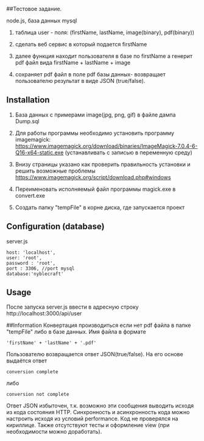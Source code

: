 ##Тестовое задание.

node.js, база данных mysql

1) таблица user - поля: (firstName, lastName, image(binary), pdf(binary))

2) сделать веб сервис в который подается firstName
3) далее функция находит пользователя в базе по firstName a генерит pdf файл вида firstName + lastName + image

4) сохраняет pdf файл в поле pdf базы данных- возвращает пользователю результат в виде JSON (true/false).

## Installation
1) База данных с примерами image(jpg, png, gif) в файле дампа Dump.sql

2) Для работы программы необходимо установить программу imagemagick:
https://www.imagemagick.org/download/binaries/ImageMagick-7.0.4-6-Q16-x64-static.exe
(устанавливать с записью в переменную среду)

3) Внизу страницы указано как проверить правильность установки и решить возможные проблемы
https://www.imagemagick.org/script/download.php#windows

4) Переименовать исполняемый файл программы magick.exe в convert.exe
5) Создать папку "tempFile" в корне диска, где запускается проект

## Configuration (database)
server.js

    host: 'localhost',
    user: 'root',
    password : 'root',
    port : 3306, //port mysql
    database:'nyblecraft'

## Usage
После запуска server.js ввести в адресную строку
http://localhost:3000/api/user


##Information
Конвертация производиться если нет pdf файла в папке "tempFile" либо в базе данных.
Имя файла в формате 

    'firstName' + 'lastName' + '.pdf'
        
Пользователю возвращается ответ JSON(true/false). На его основе выдаётся ответ 

    conversion complete
    
либо

    conversion not complete
    
Ответ JSON избыточен, т.к. возможно эти сообщения выводить исходя из кода состояния HTTP.
Cинхронность и асинхронность кода можно настроить исходя из условий performance.
Код не проверялся на кириллице. Также отсутствуют тесты и оформление view
(при необходимости можно доработать).
